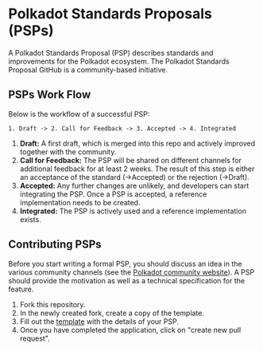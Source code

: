 # Polkadot Standards Proposals (PSPs)


A Polkadot Standards Proposal (PSP) describes standards and improvements for the Polkadot ecosystem. The Polkadot Standards Proposal GitHub is a community-based initiative.  

## PSPs Work Flow

Below is the workflow of a successful PSP:
```
1. Draft -> 2. Call for Feedback -> 3. Accepted -> 4. Integrated
```
1. **Draft:** A first draft, which is merged into this repo and actively improved together with the community. 
2. **Call for Feedback:** The PSP will be shared on different channels for additional feedback for at least 2 weeks. The result of this step is either an acceptance of the standard (->Accepted) or the rejection (->Draft). 
3. **Accepted:** Any further changes are unlikely, and developers can start integrating the PSP. Once a PSP is accepted, a reference implementation needs to be created.    
4. **Integrated:** The PSP is actively used and a reference implementation exists.

## Contributing PSPs

Before you start writing a formal PSP, you should discuss an idea in the various community channels (see the [Polkadot community website](https://polkadot.network/community/)). A PSP should provide the motivation as well as a technical specification for the feature. 

1. Fork this repository.
2. In the newly created fork, create a copy of the template.
3. Fill out the [template](./psp-template.md) with the details of your PSP.
4. Once you have completed the application, click on "create new pull request".
